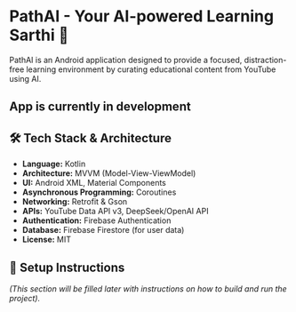 # PathAI - Your AI-powered Learning Sarthi 🚀

PathAI is an Android application designed to provide a focused, distraction-free learning environment by curating educational content from YouTube using AI.

## App is currently in development
## 🛠️ Tech Stack & Architecture

* **Language:** Kotlin
* **Architecture:** MVVM (Model-View-ViewModel)
* **UI:** Android XML, Material Components
* **Asynchronous Programming:** Coroutines
* **Networking:** Retrofit & Gson
* **APIs:** YouTube Data API v3, DeepSeek/OpenAI API
* **Authentication:** Firebase Authentication
* **Database:** Firebase Firestore (for user data)
* **License:** MIT

## 🚀 Setup Instructions

*(This section will be filled later with instructions on how to build and run the project).*
